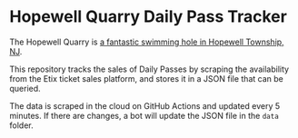# Hopewell Quarry Daily Pass Tracker

The Hopewell Quarry is [a fantastic swimming hole in Hopewell Township, NJ](https://www.hopewellquarry.org/).

This repository tracks the sales of Daily Passes by scraping the availability from the Etix ticket sales platform, and stores it in a JSON file that can be queried.

The data is scraped in the cloud on GitHub Actions and updated every 5 minutes. If there are changes, a bot will update the JSON file in the `data` folder.
